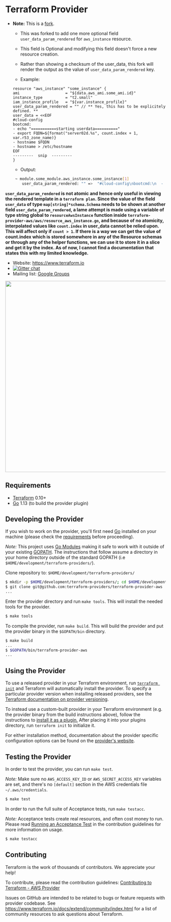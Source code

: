 Terraform Provider
==================


- **Note:** This is a [fork](https://github.com/terraform-providers/terraform-provider-aws).
  - This was forked to add one more optional field `user_data_param_rendered` for `aws_instance` resource. 
  - This field is Optional and modifying this field doesn't force a new resource creation.
  - Rather than showing a checksum of the user_data, this fork will render the output as the value of `user_data_param_rendered` key.
  
  - Example: 
  
  ```hcl
  resource "aws_instance" "some_instance" {
  ami                    = "${data.aws_ami.some_ami.id}"
  instance_type          = "t2.small"
  iam_instance_profile   = "${var.instance_profile}"
  user_data_param_rendered = "" // ** Yes, this has to be explicitely defined. **
  user_data = <<EOF
  #cloud-config
  bootcmd:
  - echo "===========starting userdata=========="
  - export FQDN=${format("server02d.%s", count.index + 1, var.r53_zone_name)}
  - hostname $FQDN
  - hostname > /etc/hostname
  EOF
  ---------  snip  ---------
  }
  ```
  - Output: 
  ```bash
   ~ module.some_module.aws_instance.some_instance[1]
      user_data_param_rendered: "" =>  "#cloud-config\nbootcmd:\n  - echo \"===========starting userdata==========\"\n  - export FQDN=server01.some-r53-zone-name.com\n  - hostname $FQDN\n hostname > /etc/hostname\n"
  
  ```
**`user_data_param_rendered` is not atomic and hence only useful in viewing the rendered template in a `terraform plan`. Since the value of the field `user_data` of type `map[string]*schema.Schema` needs to be shown at another field `user_data_param_rendered`, a lame attempt is made using a variable of type string global to `resourceAwsInstance` function inside `terraform-provider-aws/aws/resource_aws_instance.go`, and because of no atomicity, interpolated values like `count.index` in user_data cannot be relied upon. This will affect only if `count > 1`. If there is a way we can get the value of count.index which is stored somewhere in any of the Resource schemas or through any of the helper functions, we can use it to store it in a slice and get it by the index. As of now, I cannot find a documentation that states this with my limited knowledge.**


- Website: https://www.terraform.io
- [![Gitter chat](https://badges.gitter.im/hashicorp-terraform/Lobby.png)](https://gitter.im/hashicorp-terraform/Lobby)
- Mailing list: [Google Groups](http://groups.google.com/group/terraform-tool)

<img src="https://cdn.rawgit.com/hashicorp/terraform-website/master/content/source/assets/images/logo-hashicorp.svg" width="600px">

Requirements
------------

- [Terraform](https://www.terraform.io/downloads.html) 0.10+
- [Go](https://golang.org/doc/install) 1.13 (to build the provider plugin)

Developing the Provider
---------------------

If you wish to work on the provider, you'll first need [Go](http://www.golang.org) installed on your machine (please check the [requirements](https://github.com/terraform-providers/terraform-provider-aws#requirements) before proceeding).

*Note:* This project uses [Go Modules](https://blog.golang.org/using-go-modules) making it safe to work with it outside of your existing [GOPATH](http://golang.org/doc/code.html#GOPATH). The instructions that follow assume a directory in your home directory outside of the standard GOPATH (i.e `$HOME/development/terraform-providers/`).

Clone repository to: `$HOME/development/terraform-providers/`

```sh
$ mkdir -p $HOME/development/terraform-providers/; cd $HOME/development/terraform-providers/
$ git clone git@github.com:terraform-providers/terraform-provider-aws
...
```

Enter the provider directory and run `make tools`. This will install the needed tools for the provider.

```sh
$ make tools
```

To compile the provider, run `make build`. This will build the provider and put the provider binary in the `$GOPATH/bin` directory.

```sh
$ make build
...
$ $GOPATH/bin/terraform-provider-aws
...
```

Using the Provider
----------------------

To use a released provider in your Terraform environment, run [`terraform init`](https://www.terraform.io/docs/commands/init.html) and Terraform will automatically install the provider. To specify a particular provider version when installing released providers, see the [Terraform documentation on provider versioning](https://www.terraform.io/docs/configuration/providers.html#version-provider-versions).

To instead use a custom-built provider in your Terraform environment (e.g. the provider binary from the build instructions above), follow the instructions to [install it as a plugin.](https://www.terraform.io/docs/plugins/basics.html#installing-a-plugin) After placing it into your plugins directory,  run `terraform init` to initialize it.

For either installation method, documentation about the provider specific configuration options can be found on the [provider's website](https://www.terraform.io/docs/providers/aws/index.html).

Testing the Provider
---------------------------

In order to test the provider, you can run `make test`.

*Note:* Make sure no `AWS_ACCESS_KEY_ID` or `AWS_SECRET_ACCESS_KEY` variables are set, and there's no `[default]` section in the AWS credentials file `~/.aws/credentials`.

```sh
$ make test
```

In order to run the full suite of Acceptance tests, run `make testacc`.

*Note:* Acceptance tests create real resources, and often cost money to run. Please read [Running an Acceptance Test](https://github.com/terraform-providers/terraform-provider-aws/blob/master/.github/CONTRIBUTING.md#running-an-acceptance-test) in the contribution guidelines for more information on usage.

```sh
$ make testacc
```

Contributing
---------------------------

Terraform is the work of thousands of contributors. We appreciate your help!

To contribute, please read the contribution guidelines: [Contributing to Terraform - AWS Provider](.github/CONTRIBUTING.md)

Issues on GitHub are intended to be related to bugs or feature requests with provider codebase. See https://www.terraform.io/docs/extend/community/index.html for a list of community resources to ask questions about Terraform.

